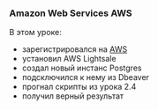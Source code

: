 ### Amazon Web Services AWS

В этом уроке:
* зарегистрировался на [AWS](https://aws.amazon.com/ru/)
* установил AWS Lightsale
* создал новый инстанс Postgres
* подсключился к нему из Dbeaver
* прогнал скрипты из урока 2.4
* получил верный результат

